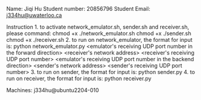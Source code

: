 Name: Jiqi Hu
Student number: 20856796
Student Email: j334hu@uwaterloo.ca

Instruction
    1. to activate network_emulator.sh, sender.sh and receiver.sh, please command:
        chmod +x ./network_emulator.sh
        chmod +x ./sender.sh
        chmod +x ./receiver.sh
    2. to run on network_emulator, the format for input is:
        python network_emulator.py 
            <emulator's receiving UDP port number in the forward direction>
            <receiver's network address>
            <receiver's receiving UDP port number>
            <emulator's receiving UDP port number in the backend direction>
            <sender's network address>
            <sender's receiving UDP port number>
            <maximum delay of the link in units of millisecond>
            <packet discard probability>
            <verbose-mode>
    3. to run on sender, the format for input is:
        python sender.py
            <host address of the network emulator>
            <UDP port number used by the emulator to emulator to receive data from the sender>
            <UDP port number used by the sender to receive ACKs from the emulator>
            <timeout interval in units of millisecond>
            <name of the file to be transferred>
    4. to run on receiver, the format for input is:
        python receiver.py
            <hostname for the network emulator>
            <UDP port number used by the emulator to receive ACKs from the receiver>
            <UDP port number used by the receiver to receive data from the emulator>
            <name of the file into which the received data is written>

Machines: j334hu@ubuntu2204-010

